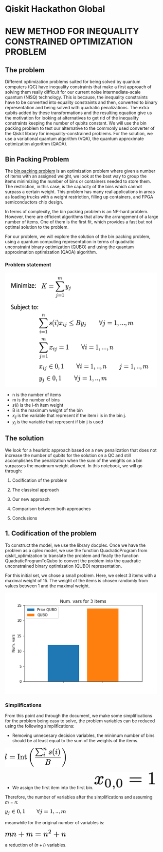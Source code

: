 # Qiskit Hackathon Global

# NEW METHOD FOR INEQUALITY CONSTRAINED OPTIMIZATION PROBLEM

## The problem

Different optimization problems suited for being solved by quantum computers (QC) have inequality constraints that make a first approach of solving them really difficult for our current noise intermediate-scale quantum (NISQ) technology. This is because, the inequality constraints have to be converted into equality constraints and then, converted to binary representation and being solved with quadratic penalizations. The extra qubits added by these transformations and the resulting equation give us the motivation for looking at alternatives to get rid of the inequality constraints keeping the number of qubits constant. We will use the bin packing problem to test our alternative to the commonly used converter of the Qiskit library for inequality-constrained problems. For the solution, we use a variational quantum algorithm (VQA), the quantum approximate optimization algorithm (QAOA).



## Bin Packing Problem

The [bin packing problem](https://en.wikipedia.org/wiki/Bin_packing_problem) is an optimization problem where given a number of items with an assigned weight, we look at the best way to group the items minimizing the number of bins or containers needed to store them. The restriction, in this case, is the capacity of the bins which cannot surpass a certain weight. This problem has many real applications in areas as loading trucks with a weight restriction, filling up containers, and FPGA semiconductors chip design. 

In terms of complexity, the bin packing problem is an NP-hard problem. However, there are efficient algorithms that allow the arrangement of a large number of items. One of them is the first fit, which provides a fast but not optimal solution to the problem. 

For our problem, we will explore the solution of the bin packing problem, using a quantum computing representation in terms of quadratic unconstraint binary optimization (QUBO) and using the quantum approximation optimization (QAOA) algorithm. 

### Problem statement

<img src="./Images/Formulas.png" width="500">

- n is the number of items
- m is the number of bins
- $s(i)$ is the i-th item weight
- B is the maximum weight of the bin
- $x_{ij}$ is the variable that represent if the item i is in the bin j.
- $y_j$ is the variable that represent if bin j is used

## The solution

We look for a heuristic approach based on a new penalization that does not increase the number of qubits for the solution on a QC and still accomplishes the penalization when the sum of the weights on a bin surpasses the maximum weight allowed. In this notebook, we will go through:

1) Codification of the problem

2) The classical approach

3) Our new approach

4) Comparison between both approaches

5) Conclusions

## 1. Codification of the problem

To construct the model, we use the library docplex. Once we have the problem as a cplex model, we use the function QuadraticProgram from qiskit_optimization to translate the problem and finally the function QuadraticProgramToQubo to convert the problem into the quadratic unconstrained binary optimization (QUBO) representation.

For this initial set, we chose a small problem. Here, we select 3 items with a maximal weight of 15. The weight of the items is chosen randomly from values between 1 and the maximal weight. 

<img src="./Images/items_in_bins.png" width="500">

### Simplifications

From this point and through the document, we make some simplifications for the problem being easy to solve, the problem variables can be reduced using the following simplifications:

- Removing unnecesary decision variables, the minimum number of bins should be at least equal to the sum of the weights of the items. 
<img src="./Images/simp0.png" width="200">

- We assign the first item into the first bin. <img src="./Images/simp4.png" width="200"> 

Therefore, the number of variables after the simplifications and assuming $m = n$: 

<img src="./Images/simp1.png" width="200">

meanwhile for the original number of variables is:

<img src="./Images/simp3.png" width="200">

a reduction of $(n + l)$ variables.
